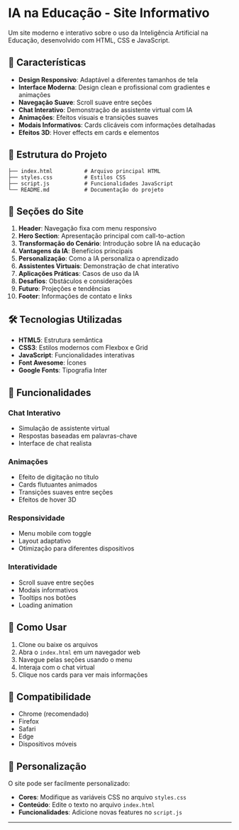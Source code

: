 # IA na Educação - Site Informativo

Um site moderno e interativo sobre o uso da Inteligência Artificial na Educação, desenvolvido com HTML, CSS e JavaScript.

## 🚀 Características

- **Design Responsivo**: Adaptável a diferentes tamanhos de tela
- **Interface Moderna**: Design clean e profissional com gradientes e animações
- **Navegação Suave**: Scroll suave entre seções
- **Chat Interativo**: Demonstração de assistente virtual com IA
- **Animações**: Efeitos visuais e transições suaves
- **Modais Informativos**: Cards clicáveis com informações detalhadas
- **Efeitos 3D**: Hover effects em cards e elementos

## 📁 Estrutura do Projeto

```
├── index.html          # Arquivo principal HTML
├── styles.css          # Estilos CSS
├── script.js           # Funcionalidades JavaScript
└── README.md           # Documentação do projeto
```

## 🎨 Seções do Site

1. **Header**: Navegação fixa com menu responsivo
2. **Hero Section**: Apresentação principal com call-to-action
3. **Transformação do Cenário**: Introdução sobre IA na educação
4. **Vantagens da IA**: Benefícios principais
5. **Personalização**: Como a IA personaliza o aprendizado
6. **Assistentes Virtuais**: Demonstração de chat interativo
7. **Aplicações Práticas**: Casos de uso da IA
8. **Desafios**: Obstáculos e considerações
9. **Futuro**: Projeções e tendências
10. **Footer**: Informações de contato e links

## 🛠️ Tecnologias Utilizadas

- **HTML5**: Estrutura semântica
- **CSS3**: Estilos modernos com Flexbox e Grid
- **JavaScript**: Funcionalidades interativas
- **Font Awesome**: Ícones
- **Google Fonts**: Tipografia Inter

## 🎯 Funcionalidades

### Chat Interativo
- Simulação de assistente virtual
- Respostas baseadas em palavras-chave
- Interface de chat realista

### Animações
- Efeito de digitação no título
- Cards flutuantes animados
- Transições suaves entre seções
- Efeitos de hover 3D

### Responsividade
- Menu mobile com toggle
- Layout adaptativo
- Otimização para diferentes dispositivos

### Interatividade
- Scroll suave entre seções
- Modais informativos
- Tooltips nos botões
- Loading animation

## 🚀 Como Usar

1. Clone ou baixe os arquivos
2. Abra o `index.html` em um navegador web
3. Navegue pelas seções usando o menu
4. Interaja com o chat virtual
5. Clique nos cards para ver mais informações

## 📱 Compatibilidade

- Chrome (recomendado)
- Firefox
- Safari
- Edge
- Dispositivos móveis

## 🎨 Personalização

O site pode ser facilmente personalizado:

- **Cores**: Modifique as variáveis CSS no arquivo `styles.css`
- **Conteúdo**: Edite o texto no arquivo `index.html`
- **Funcionalidades**: Adicione novas features no `script.js`

---
